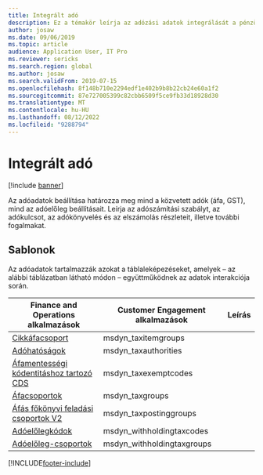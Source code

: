 ```yaml
---
title: Integrált adó
description: Ez a témakör leírja az adózási adatok integrálását a pénzügyek és a műveletek, valamint a Dataverse.
author: josaw
ms.date: 09/06/2019
ms.topic: article
audience: Application User, IT Pro
ms.reviewer: sericks
ms.search.region: global
ms.author: josaw
ms.search.validFrom: 2019-07-15
ms.openlocfilehash: 8f148b710e2294edf1e402b9b8b22cb24e60a1f2
ms.sourcegitcommit: 87e727005399c82cbb6509f5ce9fb33d18928d30
ms.translationtype: MT
ms.contentlocale: hu-HU
ms.lasthandoff: 08/12/2022
ms.locfileid: "9288794"
---
```

# <a name="integrated-tax"></a>Integrált adó

[!include [banner](../../includes/banner.md)]



Az adóadatok beállítása határozza meg mind a közvetett adók (áfa, GST), mind az adóelőleg beállításait. Leírja az adószámítási szabályt, az adókulcsot, az adókönyvelés és az elszámolás részleteit, illetve további fogalmakat.

## <a name="templates"></a>Sablonok

Az adóadatok tartalmazzák azokat a táblaleképezéseket, amelyek – az alábbi táblázatban látható módon – együttműködnek az adatok interakciója során.

| Finance and Operations alkalmazások | Customer Engagement alkalmazások | Leírás |
|-----------------------------|-----------------------------------|-------------|
[Cikkáfacsoport](mapping-reference.md#196) | msdyn_taxitemgroups | |
[Adóhatóságok](mapping-reference.md#193) | msdyn_taxauthorities | |
[Áfamentességi kódentitáshoz tartozó CDS](mapping-reference.md#194) | msdyn_taxexemptcodes | |
[Áfacsoportok](mapping-reference.md#195) | msdyn_taxgroups | |
[Áfás főkönyvi feladási csoportok V2](mapping-reference.md#197) | msdyn_taxpostinggroups | |
[Adóelőlegkódok](mapping-reference.md#210) | msdyn_withholdingtaxcodes | |
[Adóelőleg-csoportok](mapping-reference.md#211) | msdyn_withholdingtaxgroups | |

[!INCLUDE[footer-include](../../../../includes/footer-banner.md)]

